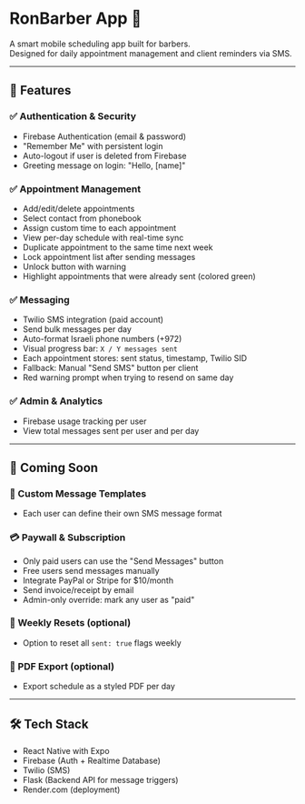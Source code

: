 # RonBarber App 💈

A smart mobile scheduling app built for barbers.  
Designed for daily appointment management and client reminders via SMS.

---

## 📱 Features

### ✅ Authentication & Security
- Firebase Authentication (email & password)
- "Remember Me" with persistent login
- Auto-logout if user is deleted from Firebase
- Greeting message on login: "Hello, [name]"

### ✅ Appointment Management
- Add/edit/delete appointments
- Select contact from phonebook
- Assign custom time to each appointment
- View per-day schedule with real-time sync
- Duplicate appointment to the same time next week
- Lock appointment list after sending messages
- Unlock button with warning
- Highlight appointments that were already sent (colored green)

### ✅ Messaging
- Twilio SMS integration (paid account)
- Send bulk messages per day
- Auto-format Israeli phone numbers (+972)
- Visual progress bar: `X / Y messages sent`
- Each appointment stores: sent status, timestamp, Twilio SID
- Fallback: Manual "Send SMS" button per client
- Red warning prompt when trying to resend on same day

### ✅ Admin & Analytics
- Firebase usage tracking per user
- View total messages sent per user and per day

---

## 🧪 Coming Soon

### 💬 Custom Message Templates
- Each user can define their own SMS message format

### 💳 Paywall & Subscription
- Only paid users can use the "Send Messages" button
- Free users send messages manually
- Integrate PayPal or Stripe for $10/month
- Send invoice/receipt by email
- Admin-only override: mark any user as "paid"

### 🔄 Weekly Resets (optional)
- Option to reset all `sent: true` flags weekly

### 🧾 PDF Export (optional)
- Export schedule as a styled PDF per day

---

## 🛠️ Tech Stack

- React Native with Expo
- Firebase (Auth + Realtime Database)
- Twilio (SMS)
- Flask (Backend API for message triggers)
- Render.com (deployment)
